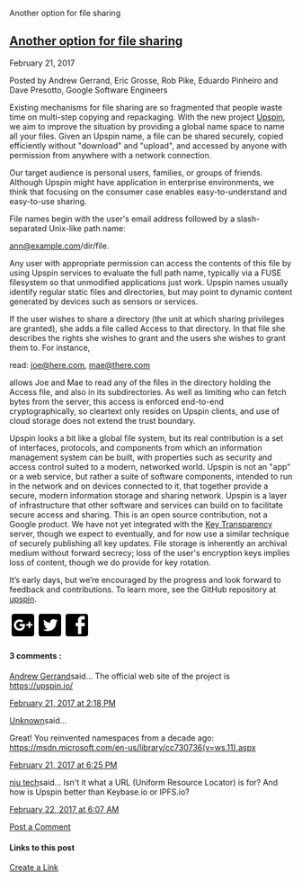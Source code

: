 Another option for file sharing

## [Another option for file sharing](https://security.googleblog.com/2017/02/another-option-for-file-sharing.html)

February 21, 2017

 Posted by Andrew Gerrand, Eric Grosse, Rob Pike, Eduardo Pinheiro and Dave Presotto, Google Software Engineers

Existing mechanisms for file sharing are so fragmented that people waste time on multi-step copying and repackaging. With the new project [Upspin](https://upspin.io/), we aim to improve the situation by providing a global name space to name all your files. Given an Upspin name, a file can be shared securely, copied efficiently without "download" and "upload", and accessed by anyone with permission from anywhere with a network connection.

Our target audience is personal users, families, or groups of friends. Although Upspin might have application in enterprise environments, we think that focusing on the consumer case enables easy-to-understand and easy-to-use sharing.

File names begin with the user's email address followed by a slash-separated Unix-like path name:

ann@example.com/dir/file.

Any user with appropriate permission can access the contents of this file by using Upspin services to evaluate the full path name, typically via a FUSE filesystem so that unmodified applications just work. Upspin names usually identify regular static files and directories, but may point to dynamic content generated by devices such as sensors or services.

If the user wishes to share a directory (the unit at which sharing privileges are granted), she adds a file called Access to that directory. In that file she describes the rights she wishes to grant and the users she wishes to grant them to. For instance,

read: joe@here.com, mae@there.com

allows Joe and Mae to read any of the files in the directory holding the Access file, and also in its subdirectories. As well as limiting who can fetch bytes from the server, this access is enforced end-to-end cryptographically, so cleartext only resides on Upspin clients, and use of cloud storage does not extend the trust boundary.

Upspin looks a bit like a global file system, but its real contribution is a set of interfaces, protocols, and components from which an information management system can be built, with properties such as security and access control suited to a modern, networked world. Upspin is not an "app" or a web service, but rather a suite of software components, intended to run in the network and on devices connected to it, that together provide a secure, modern information storage and sharing network. Upspin is a layer of infrastructure that other software and services can build on to facilitate secure access and sharing. This is an open source contribution, not a Google product. We have not yet integrated with the [Key Transparency](https://security.googleblog.com/2017/01/security-through-transparency.html) server, though we expect to eventually, and for now use a similar technique of securely publishing all key updates. File storage is inherently an archival medium without forward secrecy; loss of the user's encryption keys implies loss of content, though we do provide for key rotation.

It’s early days, but we’re encouraged by the progress and look forward to feedback and contributions. To learn more, see the GitHub repository at [upspin](https://github.com/upspin).

![Share on Google+](../_resources/c620b1a7b369ad2749d0baf881d4ccbb.png)![Share on Twitter](../_resources/4e2633eb72f2026ba8464540a445a45f.png)![Share on Facebook](../_resources/a4a815e062b3a04ad2cb425115438650.png)

#### 3 comments :

[Andrew Gerrand](https://www.blogger.com/profile/15812461665025191460)said...
The official web site of the project is https://upspin.io/

[February 21, 2017 at 2:18 PM](https://security.googleblog.com/2017/02/another-option-for-file-sharing.html?showComment=1487715485520#c6596854970717267361)

[Unknown](https://www.blogger.com/profile/01029584478938362968)said...

Great! You reinvented namespaces from a decade ago: https://msdn.microsoft.com/en-us/library/cc730736(v=ws.11).aspx

[February 21, 2017 at 6:25 PM](https://security.googleblog.com/2017/02/another-option-for-file-sharing.html?showComment=1487730304221#c5759650422417672797)

[niu tech](https://www.blogger.com/profile/01007283093740358575)said...
Isn't it what a URL (Uniform Resource Locator) is for?
And how is Upspin better than Keybase.io or IPFS.io?

[February 22, 2017 at 6:07 AM](https://security.googleblog.com/2017/02/another-option-for-file-sharing.html?showComment=1487772466136#c5471723657244155952)

[Post a Comment](https://www.blogger.com/comment.g?blogID=1176949257541686127&postID=1927932461263264772&isPopup=true)

#### Links to this post

[Create a Link](https://www.blogger.com/blog-this.g)